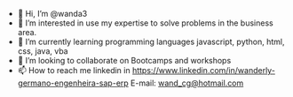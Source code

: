 - 👋 Hi, I’m @wanda3
- 👀 I’m interested in use my expertise to solve problems in the business area.
- 🌱 I’m currently learning programming languages javascript, python, html, css, java, vba
- 💞️ I’m looking to collaborate on Bootcamps and workshops
- 📫 How to reach me linkedin in https://www.linkedin.com/in/wanderly-germano-engenheira-sap-erp
E-mail: wand_cg@hotmail.com

<!---
Meu primeiro sistema no Git.
--->
